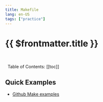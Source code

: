 ```yaml
---
title: Makefile
lang: en-US
tags: ["practice"]
---
```


# {{ $frontmatter.title }}

<TagBadge />

&nbsp;
&nbsp;

<!-- - Credit and Sources:
  - [htmlcheatsheet.com](https://htmlcheatsheet.com/) -->


&nbsp;
Table of Contents:
[[toc]]


##  Quick Examples

- [Github Make examples](https://github.com/NeneWang/CISC3140-make)

<table-code>


<table-row-code title="Hello World"  
code='
say_hello:
	echo "Hello World"
'/>


<table-row-code title="Class Folders Creator"  
code='
explain_code:
	@echo "This program will create the folders for your classess: ${FOLDERS}"
	@echo "plese input -  make generate  CN=[class Name] - to create the folders"
generate:
	@echo "Creating class folders for ${CN}..."
	mkdir ${CN}
	mkdir ${CN}/assigments
	mkdir ${CN}/lectures
	mkdir ${CN}/exams
	mkdir ${CN}/miscellaneous
clean:
	@echo "removing folders for ${CN}..."
	rm -r ${CM}/
'/>

</table-code>